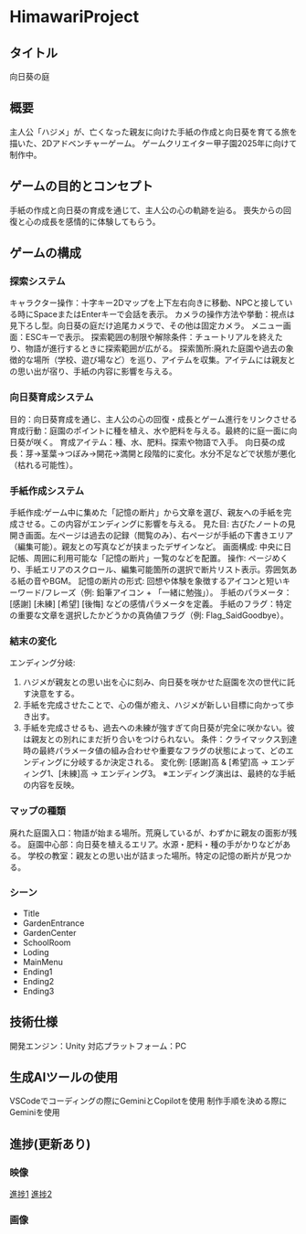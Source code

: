# HimawariProject
## タイトル
向日葵の庭
## 概要
主人公「ハジメ」が、亡くなった親友に向けた手紙の作成と向日葵を育てる旅を描いた、2Dアドベンチャーゲーム。
ゲームクリエイター甲子園2025年に向けて制作中。

## ゲームの目的とコンセプト
手紙の作成と向日葵の育成を通じて、主人公の心の軌跡を辿る。
喪失からの回復と心の成長を感情的に体験してもらう。

## ゲームの構成
### 探索システム
キャラクター操作：十字キー2Dマップを上下左右向きに移動、NPCと接している時にSpaceまたはEnterキーで会話を表示。
カメラの操作方法や挙動：視点は見下ろし型。向日葵の庭だけ追尾カメラで、その他は固定カメラ。
メニュー画面：ESCキーで表示。
探索範囲の制限や解除条件：チュートリアルを終えたり、物語が進行するときに探索範囲が広がる。
探索箇所:廃れた庭園や過去の象徴的な場所（学校、遊び場など）を巡り、アイテムを収集。アイテムには親友との思い出が宿り、手紙の内容に影響を与える。

### 向日葵育成システム
目的：向日葵育成を通じ、主人公の心の回復・成長とゲーム進行をリンクさせる
育成行動：庭園のポイントに種を植え、水や肥料を与える。最終的に庭一面に向日葵が咲く。
育成アイテム：種、水、肥料。探索や物語で入手。
向日葵の成長：芽→茎葉→つぼみ→開花→満開と段階的に変化。水分不足などで状態が悪化（枯れる可能性）。

### 手紙作成システム
手紙作成:ゲーム中に集めた「記憶の断片」から文章を選び、親友への手紙を完成させる。この内容がエンディングに影響を与える。
見た目: 古びたノートの見開き画面。左ページは過去の記録（閲覧のみ）、右ページが手紙の下書きエリア（編集可能）。親友との写真などが挟まったデザインなど。
画面構成: 中央に日記帳、周囲に利用可能な「記憶の断片」一覧のなどを配置。
操作: ページめくり、手紙エリアのスクロール、編集可能箇所の選択で断片リスト表示。雰囲気ある紙の音やBGM。
記憶の断片の形式: 回想や体験を象徴するアイコンと短いキーワード/フレーズ（例: 鉛筆アイコン + 「一緒に勉強」）。
手紙のパラメータ：[感謝] [未練] [希望] [後悔] などの感情パラメータを定義。
手紙のフラグ：特定の重要な文章を選択したかどうかの真偽値フラグ（例: Flag_SaidGoodbye）。

### 結末の変化
エンディング分岐:
1. ハジメが親友との思い出を心に刻み、向日葵を咲かせた庭園を次の世代に託す決意をする。
2. 手紙を完成させたことで、心の傷が癒え、ハジメが新しい目標に向かって歩き出す。
3. 手紙を完成させるも、過去への未練が強すぎて向日葵が完全に咲かない。彼は親友との別れにまだ折り合いをつけられない。
条件：クライマックス到達時の最終パラメータ値の組み合わせや重要なフラグの状態によって、どのエンディングに分岐するか決定される。
変化例: [感謝]高 & [希望]高 → エンディング1、[未練]高 → エンディング3。
※エンディング演出は、最終的な手紙の内容を反映。

### マップの種類
廃れた庭園入口：物語が始まる場所。荒廃しているが、わずかに親友の面影が残る。
庭園中心部：向日葵を植えるエリア。水源・肥料・種の手がかりなどがある。
学校の教室：親友との思い出が詰まった場所。特定の記憶の断片が見つかる。

### シーン
* Title
* GardenEntrance
* GardenCenter
* SchoolRoom
* Loding
* MainMenu
* Ending1
* Ending2
* Ending3 

## 技術仕様
開発エンジン：Unity
対応プラットフォーム：PC

## 生成AIツールの使用
VSCodeでコーディングの際にGeminiとCopilotを使用
制作手順を決める際にGeminiを使用

## 進捗(更新あり)
### 映像
[進捗1](https://youtu.be/z3YvfI-cAcc)
[進捗2](https://youtu.be/04Vqv0oGzrc)

### 画像
